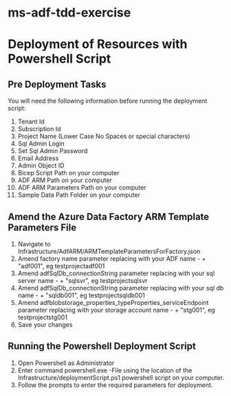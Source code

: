 # ms-adf-tdd-exercise

# Deployment of Resources with Powershell Script

## Pre Deployment Tasks

You will need the following information before running the deployment script:

1. Tenant Id
2. Subscription Id
3. Project Name (Lower Case No Spaces or special characters)
4. Sql Admin Login
5. Set Sql Admin Password
6. Email Address
7. Admin Object ID
8. Bicep Script Path on your computer
9. ADF ARM Path on your computer
10. ADF ARM Parameters Path on your computer
11. Sample Data Path Folder on your computer

## Amend the Azure Data Factory ARM Template Parameters File

1. Navigate to Infrastructure/AdfARM/ARMTemplateParametersForFactory.json
2. Amend factory name parameter replacing <factoryName> with your ADF name - <projectname> + "adf001", eg testprojectadf001
3. Amend adfSqlDb_connectionString parameter replacing <serverName> with your sql server name - <projectname> + "sqlsvr", eg testprojectsqlsvr
4. Amend adfSqlDb_connectionString parameter replacing <databaseName> with your sql db name -  <projectname> + "sqldb001", eg testprojectsqldb001
5. Amend adfblobstorage_properties_typeProperties_serviceEndpoint parameter replacing <storageAccountName> with your storage account name - <projectname> + "stg001", eg testprojectstg001 
6. Save your changes

## Running the Powershell Deployment Script

1. Open Powershell as Administrator
2. Enter command powershell.exe -File <ps1 location> using the location of the Infrastructure/deploymentScript.ps1 powershell script on your computer.
1. Follow the prompts to enter the required parameters for deployment.